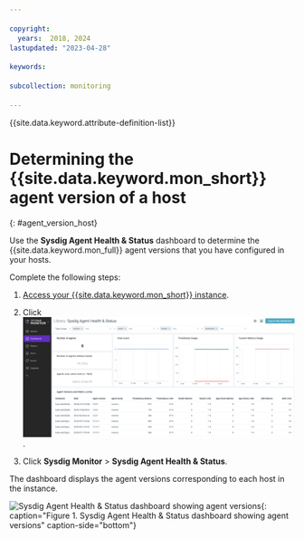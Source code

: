 ```yaml
---

copyright:
  years:  2018, 2024
lastupdated: "2023-04-28"

keywords:

subcollection: monitoring

---
```


{{site.data.keyword.attribute-definition-list}}


# Determining the {{site.data.keyword.mon_short}} agent version of a host
{: #agent_version_host}


Use the **Sysdig Agent Health & Status** dashboard to determine the {{site.data.keyword.mon_full}} agent versions that you have configured in your hosts.

Complete the following steps:

1. [Access your {{site.data.keyword.mon_short}} instance](/docs/monitoring?topic=monitoring-launch).

2. Click ![Dashboard](../images/dashboards.png "Dashboard").

3. Click **Sysdig Monitor** &gt; **Sysdig Agent Health & Status**.

The dashboard displays the agent versions corresponding to each host in the instance.

![Sysdig Agent Health & Status dashboard showing agent versions](../images/agent_version.png "Sysdig Agent Health & Status dashboard showing agent versions"){: caption="Figure 1. Sysdig Agent Health & Status dashboard showing agent versions" caption-side="bottom"}
